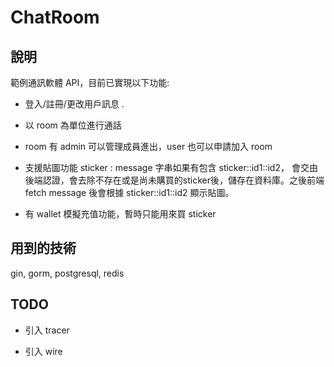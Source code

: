 # ChatRoom

## 說明

範例通訊軟體 API，目前已實現以下功能:

+ 登入/註冊/更改用戶訊息
.
+ 以 room 為單位進行通話

+ room 有 admin 可以管理成員進出，user 也可以申請加入 room

+ 支援貼圖功能 sticker : message 字串如果有包含 sticker::id1::id2，
  會交由後端認證，會去除不存在或是尚未購買的sticker後，儲存在資料庫。之後前端fetch
  message 後會根據  sticker::id1::id2 顯示貼圖。

+ 有 wallet 模擬充值功能，暫時只能用來買 sticker 

## 用到的技術

gin, gorm, postgresql, redis

## TODO 

+ 引入 tracer 

+ 引入 wire

